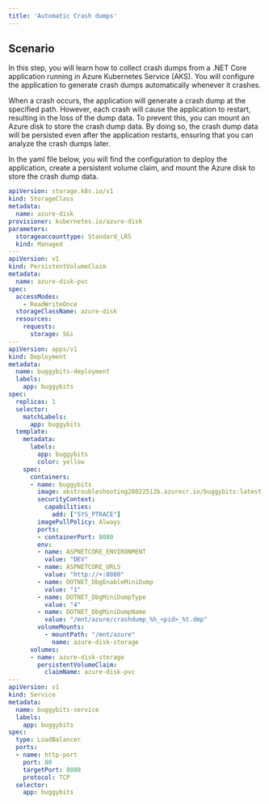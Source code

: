 ```yaml
---
title: 'Automatic Crash dumps'
---
```


## Scenario

In this step, you will learn how to collect crash dumps from a .NET Core application running in Azure Kubernetes Service (AKS). You will configure the application to generate crash dumps automatically whenever it crashes.

When a crash occurs, the application will generate a crash dump at the specified path. However, each crash will cause the application to restart, resulting in the loss of the dump data. To prevent this, you can mount an Azure disk to store the crash dump data. By doing so, the crash dump data will be persisted even after the application restarts, ensuring that you can analyze the crash dumps later.

In the yaml file below, you will find the configuration to deploy the application, create a persistent volume claim, and mount the Azure disk to store the crash dump data.

```yaml title="deploy.yaml"
apiVersion: storage.k8s.io/v1
kind: StorageClass
metadata:
  name: azure-disk
provisioner: kubernetes.io/azure-disk
parameters:
  storageaccounttype: Standard_LRS
  kind: Managed
---
apiVersion: v1
kind: PersistentVolumeClaim
metadata:
  name: azure-disk-pvc
spec:
  accessModes:
    - ReadWriteOnce
  storageClassName: azure-disk
  resources:
    requests:
      storage: 5Gi
---
apiVersion: apps/v1
kind: Deployment
metadata:
  name: buggybits-deployment
  labels:
    app: buggybits
spec:
  replicas: 1
  selector:
    matchLabels:
      app: buggybits
  template:
    metadata:
      labels:
        app: buggybits
        color: yellow
    spec:
      containers:
      - name: buggybits
        image: akstroubleshooting26022512b.azurecr.io/buggybits:latest
        securityContext:
          capabilities:
            add: ["SYS_PTRACE"]
        imagePullPolicy: Always
        ports:
        - containerPort: 8080
        env:
        - name: ASPNETCORE_ENVIRONMENT
          value: "DEV"
        - name: ASPNETCORE_URLS
          value: "http://+:8080"
        - name: DOTNET_DbgEnableMiniDump
          value: "1"
        - name: DOTNET_DbgMiniDumpType
          value: "4"
        - name: DOTNET_DbgMiniDumpName
          value: "/mnt/azure/crashdump_%h_<pid>_%t.dmp"
        volumeMounts:
          - mountPath: "/mnt/azure"
            name: azure-disk-storage
      volumes:
      - name: azure-disk-storage
        persistentVolumeClaim:
          claimName: azure-disk-pvc
---
apiVersion: v1
kind: Service
metadata:
  name: buggybits-service
  labels:
    app: buggybits
spec:
  type: LoadBalancer
  ports:
  - name: http-port
    port: 80
    targetPort: 8080
    protocol: TCP
  selector:
    app: buggybits

```
